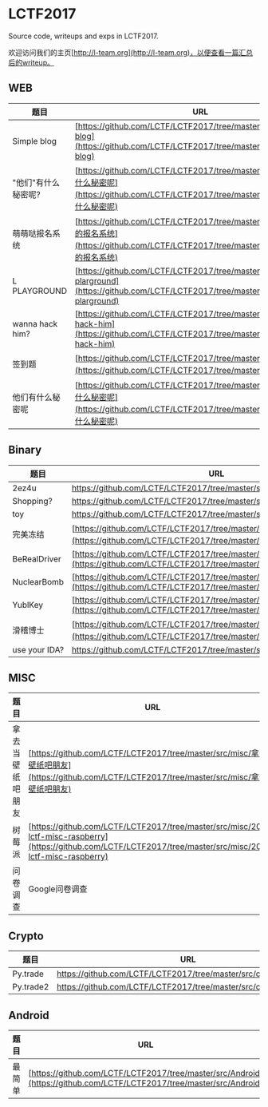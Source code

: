# LCTF2017

Source code, writeups and exps in LCTF2017.

欢迎访问我们的主页[http://l-team.org](http://l-team.org)，以便查看一篇汇总后的writeup。

## WEB

| 题目              | URL                                      |
| --------------- | ---------------------------------------- |
| Simple blog     | [https://github.com/LCTF/LCTF2017/tree/master/src/web/simple-blog](https://github.com/LCTF/LCTF2017/tree/master/src/web/simple-blog) |
| "他们"有什么秘密呢?     | [https://github.com/LCTF/LCTF2017/tree/master/src/web/他们有什么秘密呢](https://github.com/LCTF/LCTF2017/tree/master/src/web/他们有什么秘密呢) |
| 萌萌哒报名系统         | [https://github.com/LCTF/LCTF2017/tree/master/src/web/萌萌哒的报名系统](https://github.com/LCTF/LCTF2017/tree/master/src/web/萌萌哒的报名系统) |
| L PLAYGROUND    | [https://github.com/LCTF/LCTF2017/tree/master/src/web/l-plarground](https://github.com/LCTF/LCTF2017/tree/master/src/web/l-plarground) |
| wanna hack him? | [https://github.com/LCTF/LCTF2017/tree/master/src/web/wanna-hack-him](https://github.com/LCTF/LCTF2017/tree/master/src/web/wanna-hack-him) |
| 签到题             | [https://github.com/LCTF/LCTF2017/tree/master/src/web/签到题](https://github.com/LCTF/LCTF2017/tree/master/src/web/签到题) |
| 他们有什么秘密呢        | [https://github.com/LCTF/LCTF2017/tree/master/src/web/他们有什么秘密呢](https://github.com/LCTF/LCTF2017/tree/master/src/web/他们有什么秘密呢) |



## Binary

| 题目            | URL                                      |
| ------------- | ---------------------------------------- |
| 2ez4u         | https://github.com/LCTF/LCTF2017/tree/master/src/pwn/2ez4u |
| Shopping?     | https://github.com/LCTF/LCTF2017/tree/master/src/pwn/shopping |
| toy           | https://github.com/LCTF/LCTF2017/tree/master/src/pwn/toy |
| 完美冻结          | [https://github.com/LCTF/LCTF2017/tree/master/src/pwn/完美冻结](https://github.com/LCTF/LCTF2017/tree/master/src/pwn/完美冻结) |
| BeRealDriver  | [https://github.com/LCTF/LCTF2017/tree/master/src/re/BeRealDriver](https://github.com/LCTF/LCTF2017/tree/master/src/re/BeRealDriver) |
| NuclearBomb   | [https://github.com/LCTF/LCTF2017/tree/master/src/re/NuclearBomb](https://github.com/LCTF/LCTF2017/tree/master/src/re/NuclearBomb) |
| YublKey       | [https://github.com/LCTF/LCTF2017/tree/master/src/re/YublKey](https://github.com/LCTF/LCTF2017/tree/master/src/re/YublKey) |
| 滑稽博士          | [https://github.com/LCTF/LCTF2017/tree/master/src/re/滑稽博士/](https://github.com/LCTF/LCTF2017/tree/master/src/re/滑稽博士) |
| use your IDA? | https://github.com/LCTF/LCTF2017/tree/master/src/re/use%20your%20IDA |



## MISC

| 题目       | URL                                      |
| -------- | ---------------------------------------- |
| 拿去当壁纸吧朋友 | [https://github.com/LCTF/LCTF2017/tree/master/src/misc/拿去当壁纸吧朋友](https://github.com/LCTF/LCTF2017/tree/master/src/misc/拿去当壁纸吧朋友) |
| 树莓派      | [https://github.com/LCTF/LCTF2017/tree/master/src/misc/2017-lctf-misc-raspberry](https://github.com/LCTF/LCTF2017/tree/master/src/misc/2017-lctf-misc-raspberry) |
| 问卷调查     | Google问卷调查                               |



## Crypto

| 题目        | URL                                      |
| --------- | ---------------------------------------- |
| Py.trade  | https://github.com/LCTF/LCTF2017/tree/master/src/crypto/py.trade1 |
| Py.trade2 | https://github.com/LCTF/LCTF2017/tree/master/src/crypto/py.trade2 |



## Android

| 题目   | URL                                      |
| ---- | ---------------------------------------- |
| 最简单  | [https://github.com/LCTF/LCTF2017/tree/master/src/Android](https://github.com/LCTF/LCTF2017/tree/master/src/Android) |

